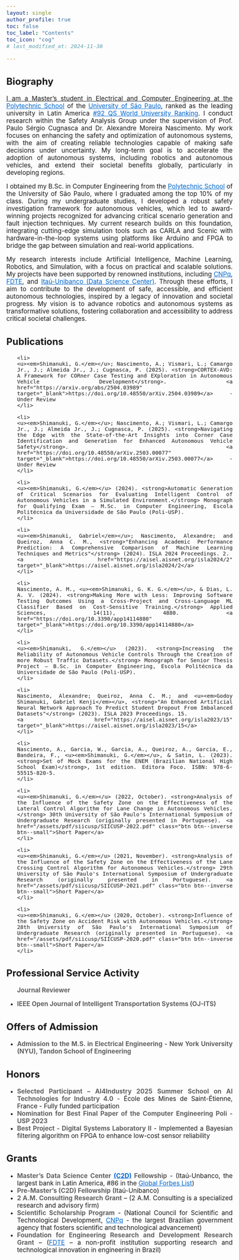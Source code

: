 ```yaml
---
layout: single
author_profile: true
toc: false
toc_label: "Contents"
toc_icon: "cog"
# last_modified_at: 2024-11-30

---
```

<style type="text/css">

body{ /* Normal  */
      font-size: 17px;
  }

.author__avatar{
    padding-left:10%;
    padding-right:10%;
}

.author__name{
    /* margin-bottom: 20px; Adjust space after name */
    text-align: center;
}

.author__content{
    text-align: center;

}

.author__avatar img{
    max-width:100%;
}

.author__urls{
    padding-left: 15%;
}

.page__content p {
    margin-top: 1.5em;
    margin-bottom: 1.5em;
}

.page{
    padding-right: 0%;
    font-size: 15px;
}

strong {
    color: #616161;
}

.justify-text {
  text-align: justify;
}

.fa-rss {
  display: none;
}

.footer .fa-rss {
  display: none !important;
}

a[href="/feed.xml"] {
  display: none;
}

.no-margin {
  margin: 0 !important;
}

</style>


<!-- <div class="justify-text">
  
  <p>Hello, my name is Gabriel Shimanuki.</p>
</div> -->

## Biography
<div class="justify-text">
  <!-- <p>I am currently a first-year PhD student in <a href="https://www.etsmtl.ca/" target="_blank">Engineering</a> at <a href="https://www.etsmtl.ca/" target="_blank">École de Technologie Supérieure (ÉTS)</a>, where my research focuses on <em>Multimodal Learning</em> in the process of <em>Emotional Recognition</em>. My advisor is <a href="https://liviamtl.ca/pages/regular-members/koerich-1/" target="_blank">Prof. Alessandro Koerchi</a>, and my co-advisor is <a href="https://liviamtl.ca/pages/regular-members/granger-1/" target="_blank">Prof. Éric Granger</a>.</p> -->
  
  <!-- <p>I completed my master’s degree in Electrical Engineering at <a href="https://www5.usp.br/" target="_blank">University of São Paulo (USP)</a>, where I focused on <em>Classical Image Processing</em> and <em>Machine Learning</em> for medical images. During my master’s degree, I was under the supervision of <a href="https://bv.fapesp.br/en/pesquisador/87823/fatima-de-lourdes-dos-santos-nunes-marques/" target="_blank">Prof. Fátima de Lourdes dos Santos Nunes</a>.</p> -->
  
  <!-- <p>I earned my Bachelor's degree in Computing from <a href="https://www.poli.usp.br/" target="_blank">Universidade Politécnica de São Paulo</a>, where I also participated in a pre-master's program while completing my degree in Computer Engineering.</p> -->

  <a href="" target="_blank">

  <p> I am a Master’s student in Electrical and Computer Engineering at the <a href="https://www-poli-usp-br.translate.goog/?_x_tr_sl=pt&_x_tr_tl=en&_x_tr_hl=pt-BR&_x_tr_pto=wapp" target="_blank" style="color: #0066cc;">Polytechnic School</a> of the <a href="https://www5.usp.br/english/institutional/" target="_blank" style="color: #0066cc;">University of São Paulo</a>, ranked as the leading university in Latin America <a href="https://www.topuniversities.com/world-university-rankings?page=3" target="_blank" style="color: #0066cc;">#92 QS World University Ranking</a>. I conduct research within the Safety Analysis Group under the supervision of Prof. Paulo Sérgio Cugnasca and Dr. Alexandre Moreira Nascimento. My work focuses on enhancing the safety and optimization of autonomous systems, with the aim of creating reliable technologies capable of making safe decisions under uncertainty. My long-term goal is to accelerate the adoption of autonomous systems, including robotics and autonomous vehicles, and extend their societal benefits globally, particularly in developing regions.</p>

  <p> I obtained my B.Sc. in Computer Engineering from the <a href="https://www-poli-usp-br.translate.goog/?_x_tr_sl=pt&_x_tr_tl=en&_x_tr_hl=pt-BR&_x_tr_pto=wapp" target="_blank" style="color: #0066cc;">Polytechnic School</a> of the University of São Paulo, where I graduated among the top 10% of my class. During my undergraduate studies, I developed a robust safety investigation framework for autonomous vehicles, which led to award-winning projects recognized for advancing critical scenario generation and fault injection techniques. My current research builds on this foundation, integrating cutting-edge simulation tools such as CARLA and Scenic with hardware-in-the-loop systems using platforms like Arduino and FPGA to bridge the gap between simulation and real-world applications. </p>

  <p> My research interests include Artificial Intelligence, Machine Learning, Robotics, and Simulation, with a focus on practical and scalable solutions. My projects have been supported by renowned institutions, including <a href="https://www-gov-br.translate.goog/mcti/pt-br?_x_tr_sl=pt&_x_tr_tl=en&_x_tr_hl=pt-BR&_x_tr_pto=wapp" target="_blank" style="color: #0066cc;">CNPq</a>, <a href="https://www-fdte-org-br.translate.goog/?_x_tr_sl=pt&_x_tr_tl=en&_x_tr_hl=pt-BR&_x_tr_pto=wapp" target="_blank" style="color: #0066cc;">FDTE</a>, and <a href="https://c2d-poli-usp-br.translate.goog/?_x_tr_sl=pt&_x_tr_tl=en&_x_tr_hl=pt-BR&_x_tr_pto=wapp" target="_blank" style="color: #0066cc;">Itaú-Unibanco (Data Science Center)</a>. Through these efforts, I aim to contribute to the development of safe, accessible, and efficient autonomous technologies, inspired by a legacy of innovation and societal progress. My vision is to advance robotics and autonomous systems as transformative solutions, fostering collaboration and accessibility to address critical societal challenges.</p>

  <!-- Studies test -->
</div>

## Publications
<div class="justify-text">
  <ul>

    <li>
    <u><em>Shimanuki, G.</em></u>; Nascimento, A.; Vismari, L.; Camargo Jr., J.; Almeida Jr., J.; Cugnasca, P. (2025). <strong>CORTEX-AVD: A Framework for CORner Case Testing and EXploration in Autonomous Vehicle Development</strong>. <a href="https://arxiv.org/abs/2504.03989" target="_blank">https://doi.org/10.48550/arXiv.2504.03989</a> - Under Review
    </li>

    <li>
    <u><em>Shimanuki, G.</em></u>; Nascimento, A.; Vismari, L.; Camargo Jr., J.; Almeida Jr., J.; Cugnasca, P. (2025). <strong>Navigating the Edge with the State-of-the-Art Insights into Corner Case Identification and Generation for Enhanced Autonomous Vehicle Safety</strong>. <a href="https://doi.org/10.48550/arXiv.2503.00077" target="_blank">https://doi.org/10.48550/arXiv.2503.00077</a> - Under Review
    </li>

    <li>
    <u><em>Shimanuki, G.</em></u> (2024). <strong>Automatic Generation of Critical Scenarios for Evaluating Intelligent Control of Autonomous Vehicles in a Simulated Environment.</strong> Monograph for Qualifying Exam – M.Sc. in Computer Engineering, Escola Politécnica da Universidade de São Paulo (Poli-USP).
    </li>

    <li>
    <u><em>Shimanuki, Gabriel</em></u>; Nascimento, Alexandre; and Queiroz, Anna C. M., <strong>"Enhancing Academic Performance Prediction: A Comprehensive Comparison of Machine Learning Techniques and Metrics"</strong> (2024). ISLA 2024 Proceedings. 2.
    <a href="https://aisel.aisnet.org/isla2024/2" target="_blank">https://aisel.aisnet.org/isla2024/2</a>
    </li>

    <li>
    Nascimento, A. M., <u><em>Shimanuki, G. K. G.</em></u>, & Dias, L. A. V. (2024). <strong>Making More with Less: Improving Software Testing Outcomes Using a Cross-Project and Cross-Language ML Classifier Based on Cost-Sensitive Training.</strong> Applied Sciences, 14(11), 4880. <a href="https://doi.org/10.3390/app14114880" target="_blank">https://doi.org/10.3390/app14114880</a>
    </li>

    <li>
    <u><em>Shimanuki, G.</em></u> (2023). <strong>Increasing the Reliability of Autonomous Vehicle Controls Through the Creation of more Robust Traffic Datasets.</strong> Monograph for Senior Thesis Project – B.Sc. in Computer Engineering, Escola Politécnica da Universidade de São Paulo (Poli-USP).
    </li>

    <li>
    Nascimento, Alexandre; Queiroz, Anna C. M.; and <u><em>Godoy Shimanuki, Gabriel Kenji</em></u>, <strong>"An Enhanced Artificial Neural Network Approach To Predict Student Dropout From Imbalanced Datasets"</strong> (2023). ISLA 2023 Proceedings. 15.
    <a href="https://aisel.aisnet.org/isla2023/15" target="_blank">https://aisel.aisnet.org/isla2023/15</a>
    </li>

    <li>
    Nascimento, A., Garcia, W., Garcia, A., Queiroz, A., Garcia, E., Bandeira, F., <u><em>Shimanuki, G.</em></u>, & Satin, L. (2023). <strong>Set of Mock Exams for the ENEM (Brazilian National High School Exam)</strong>, 1st edition. Editora Foco. ISBN: 978-6-55515-820-5.
    </li>

    <li>
    <u><em>Shimanuki, G.</em></u> (2022, October). <strong>Analysis of the Influence of the Safety Zone on the Effectiveness of the Lateral Control Algorithm for Lane Change in Autonomous Vehicles.</strong> 30th University of São Paulo's International Symposium of Undergraduate Research (originally presented in Portuguese). <a href="/assets/pdf/siicusp/SIICUSP-2022.pdf" class="btn btn--inverse btn--small">Short Paper</a>
    </li>

    <li>
    <u><em>Shimanuki, G.</em></u> (2021, November). <strong>Analysis of the Influence of the Safety Zone on the Effectiveness of the Lane Crossing Control Algorithm for Autonomous Vehicles.</strong> 29th University of São Paulo's International Symposium of Undergraduate Research (originally presented in Portuguese). <a href="/assets/pdf/siicusp/SIICUSP-2021.pdf" class="btn btn--inverse btn--small">Short Paper</a>
    </li>

    <li>
    <u><em>Shimanuki, G.</em></u> (2020, October). <strong>Influence of the Safety Zone on Accident Risk with Autonomous Vehicles.</strong> 28th University of São Paulo's International Symposium of Undergraduate Research (originally presented in Portuguese). <a href="/assets/pdf/siicusp/SIICUSP-2020.pdf" class="btn btn--inverse btn--small">Short Paper</a>
    </li>
    

  </ul>
</div>

## Professional Service Activity
<div class="justify-text">
  <ul>
      <strong>Journal Reviewer</strong>
  </ul>
  <ul>
    <li>
      <strong>IEEE Open Journal of Intelligent Transportation Systems (OJ-ITS)</strong>
    </li>
  </ul>
</div>

## Offers of Admission
<div class="justify-text">
  <ul>
    <li>
      <strong>Admission to the M.S. in Electrical Engineering - New York University (NYU), Tandon School of Engineering</strong>
    </li>
  </ul>
</div>

## Honors
<div class="justify-text">
  <ul>
    <li>
      <strong>Selected Participant – AI4Industry 2025 Summer School on AI Technologies for Industry 4.0</strong> - École des Mines de Saint-Étienne, France - Fully funded participation
    </li>
    <li>
      <strong>Nomination for Best Final Paper of the Computer Engineering Poli - USP 2023</strong>
    </li>
    <li>
      <strong>Best Project - Digital Systems Laboratory II</strong> - Implemented a Bayesian filtering algorithm on FPGA to enhance low-cost sensor reliability
    </li>
  </ul>
</div>

## Grants
<div class="justify-text">
  <ul>
    <li>
      <strong>Master’s Data Science Center <a href="https://c2d-poli-usp-br.translate.goog/?_x_tr_sl=pt&_x_tr_tl=en&_x_tr_hl=pt-BR&_x_tr_pto=wapp" target="_blank" style="color: #0066cc;">(C2D)</a> Fellowship</strong> - (Itaú-Unbanco, the largest bank in Latin America, #86 in the <a href="https://www.forbes.com/lists/global2000/" target="_blank" style="color: #0066cc;">Global Forbes List</a>)
    </li>
    <li>
      <strong>Pre-Master’s (C2D) Fellowship</strong> (Itaú-Unibanco)
    </li>
    <li>
      <strong>2 A.M. Consulting Research Grant</strong> – (2 A.M. Consulting is a specialized research and advisory firm)
    </li>
    <li>
      <strong>Scientific Scholarship Program</strong> - (National Council for Scientific and Technological Development, <a href="https://www.gov.br/jbrj/en/subjects/education/programa-institucional-de-bolsas-de-iniciacao-cientifica-pibic" target="_blank" style="color: #0066cc;">CNPq</a> - the largest Brazilian government agency that fosters scientific and technological advancement)
    </li>
    <li>
      <strong>Foundation for Engineering Research and Development Research Grant</strong> – (<a href="https://www-fdte-org-br.translate.goog/?_x_tr_sl=auto&_x_tr_tl=en&_x_tr_hl=pt-BR&_x_tr_pto=wapp" target="_blank" style="color: #0066cc;">FDTE</a> – a non-profit institution supporting research and technological innovation in engineering in Brazil)
    </li>
  </ul>
</div>

